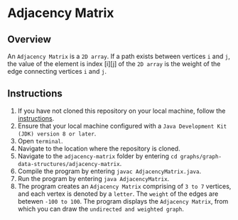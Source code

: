 # Adjacency Matrix

## Overview
An `Adjacency Matrix` is a `2D array`. If a path exists between vertices `i` and `j`, the value of the element is index [i][j] of the `2D array` is the weight of the edge connecting vertices `i` and `j`.

## Instructions
1. If you have not cloned this repository on your local machine, follow the [instructions](https://github.com/shumarb/learning#how-to-use-this-repository).
2. Ensure that your local machine configured with a `Java Development Kit (JDK) version 8 or later`.
3. Open `terminal`.
4. Navigate to the location where the repository is cloned.
5. Navigate to the `adjacency-matrix` folder by entering `cd graphs/graph-data-structures/adjacency-matrix`.
6. Compile the program by entering `javac AdjacencyMatrix.java`.
7. Run the program by entering `java AdjacencyMatrix`.
8.  The program creates an `Adjacency Matrix` comprising of `3 to 7` vertices, and each vertex is denoted by a `letter`. The `weight` of the edges are betewen `-100 to 100`. The program displays the `Adjacency Matrix`, from which you can draw the `undirected and weighted graph`.